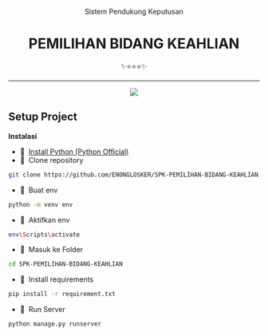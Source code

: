 <div class="" align="center">
    <p>Sistem Pendukung Keputusan</p>
    <h1>PEMILIHAN BIDANG KEAHLIAN</h1>
    <span>✨⭐⭐⭐✨</span>
    <hr>
    <img src="./STATIC/img/SPK-PROFILE-MATCHING.png"/>
    <br>
</div>

## Setup Project
<strong>Instalasi</strong>

- 📍&nbsp;&nbsp;[Install Python (Python Official)](https://www.python.org/)
- 📗&nbsp;&nbsp;Clone repository
```bash
git clone https://github.com/ENONGLOSKER/SPK-PEMILIHAN-BIDANG-KEAHLIAN
```
- 📁&nbsp;&nbsp;Buat env
```bash
python -m venv env
```
- 📁&nbsp;&nbsp;Aktifkan env
```bash
env\Scripts\activate
```
- 📁&nbsp;&nbsp;Masuk ke Folder
```bash
cd SPK-PEMILIHAN-BIDANG-KEAHLIAN
```
- 📁&nbsp;&nbsp;Install requirements
```bash
pip install -r requirement.txt
```
- 📁&nbsp;&nbsp;Run Server
```bash
python manage.py runserver
```
<br>
